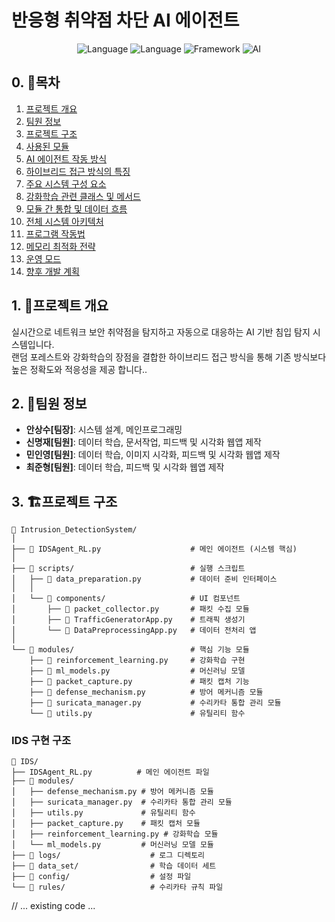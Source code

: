 # 반응형 취약점 차단 AI 에이전트

<div align="center">
  <img src="https://img.shields.io/badge/Language-Python-blue" alt="Language">
  <img src="https://img.shields.io/badge/Language-C-yellow" alt="Language">
  <img src="https://img.shields.io/badge/Framework-PyTorch-orange" alt="Framework">
  <img src="https://img.shields.io/badge/AI-Reinforcement%20Learning-brightgreen" alt="AI">
</div>

## 0. 📑목차

1. [프로젝트 개요](#1-프로젝트-개요)
2. [팀원 정보](#2-팀원-정보)
3. [프로젝트 구조](#️3-프로젝트-구조)
4. [사용된 모듈](#️4-사용된-모듈)
5. [AI 에이전트 작동 방식](#-ai-에이전트-작동-방식)
6. [하이브리드 접근 방식의 특징](#-하이브리드-접근-방식의-특징)
7. [주요 시스템 구성 요소](#-주요-시스템-구성-요소)
8. [강화학습 관련 클래스 및 메서드](#-강화학습-관련-클래스-및-메서드)
9. [모듈 간 통합 및 데이터 흐름](#-모듈-간-통합-및-데이터-흐름)
10. [전체 시스템 아키텍처](#️-전체-시스템-아키텍처)
11. [프로그램 작동법](#-프로그램-작동법)
12. [메모리 최적화 전략](#-메모리-최적화-전략)
13. [운영 모드](#-운영-모드)
14. [향후 개발 계획](#-향후-개발-계획)

## 1. 📌프로젝트 개요

실시간으로 네트워크 보안 취약점을 탐지하고 자동으로 대응하는 AI 기반 침입 탐지 시스템입니다.   
랜덤 포레스트와 강화학습의 장점을 결합한 하이브리드 접근 방식을 통해 기존 방식보다 높은 정확도와 적응성을 제공 합니다..

## 2. 👥팀원 정보

- **안상수[팀장]**: 시스템 설계, 메인프로그래밍
- **신명재[팀원]**: 데이터 학습, 문서작업, 피드백 및 시각화 웹앱 제작
- **민인영[팀원]**: 데이터 학습, 이미지 시각화, 피드백 및 시각화 웹앱 제작
- **최준형[팀원]**: 데이터 학습, 피드백 및 시각화 웹앱 제작

## 3. 🏗️프로젝트 구조

```
📁 Intrusion_DetectionSystem/
│
├── 📄 IDSAgent_RL.py                    # 메인 에이전트 (시스템 핵심)
│
├── 📁 scripts/                          # 실행 스크립트
│   ├── 📄 data_preparation.py           # 데이터 준비 인터페이스
│   │
│   └── 📁 components/                   # UI 컴포넌트
│       ├── 📄 packet_collector.py       # 패킷 수집 모듈
│       ├── 📄 TrafficGeneratorApp.py    # 트래픽 생성기
│       └── 📄 DataPreprocessingApp.py   # 데이터 전처리 앱
│
└── 📁 modules/                          # 핵심 기능 모듈
    ├── 📄 reinforcement_learning.py     # 강화학습 구현
    ├── 📄 ml_models.py                  # 머신러닝 모델
    ├── 📄 packet_capture.py             # 패킷 캡처 기능
    ├── 📄 defense_mechanism.py          # 방어 메커니즘 모듈
    ├── 📄 suricata_manager.py           # 수리카타 통합 관리 모듈
    └── 📄 utils.py                      # 유틸리티 함수
```

### IDS 구현 구조
```
📁 IDS/
├── IDSAgent_RL.py          # 메인 에이전트 파일
├── 📁 modules/
│   ├── defense_mechanism.py # 방어 메커니즘 모듈
│   ├── suricata_manager.py  # 수리카타 통합 관리 모듈
│   ├── utils.py             # 유틸리티 함수
│   ├── packet_capture.py    # 패킷 캡처 모듈 
│   ├── reinforcement_learning.py # 강화학습 모듈
│   └── ml_models.py         # 머신러닝 모델 모듈
├── 📁 logs/                    # 로그 디렉토리
├── 📁 data_set/                # 학습 데이터 세트
├── 📁 config/                  # 설정 파일
└── 📁 rules/                   # 수리카타 규칙 파일
```

// ... existing code ...
